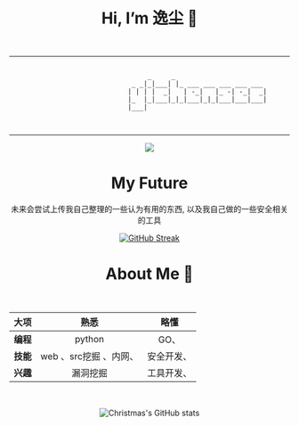 
<div align="center">
  <h1>Hi, I’m 逸尘 👋</h1>
<br>

-----------------------------------------------------------------------------------------------------------------------------------------------------------------

```
  
						     _     _                       
						 _ _|_|___| |_ ___ ___ ___ ___ ___ 
						| | | |  _|   | -_|   |_ -| -_|  _|
						|_  |_|___|_|_|___|_|_|___|___|___|
						|___|                              

	
```

-----------------------------------------------------------------------------------------------------------------------------------------------------------------
<div align="center" ><img order-radius="100px" src="https://cdn.jsdelivr.net/gh/sun0225SUN/photos/images/202108300019556.gif"/></div>
  <h1>My Future</h1>
未来会尝试上传我自己整理的一些认为有用的东西, 以及我自己做的一些安全相关的工具

[![GitHub Streak](https://streak-stats.demolab.com?user=yichensec&theme=dark&border_radius=5&locale=zh_Hans&date_format=%5BY.%5Dn.j)](https://git.io/streak-stats)
<br>
<div align="center">
<h1> About Me 👋</h1>
<br>

  | 		大项     |    熟悉      |  略懂 |
| :------------- | :----------:|:------------:|
| **编程**| python |GO、
|**技能**| web 、src挖掘 、内网、|安全开发、
|**兴趣**|漏洞挖掘|工具开发、

<br>

<!-- 仓库动态 -->
![Christmas's GitHub stats](https://github-readme-stats.vercel.app/api?username=yichensec&show_icons=true&theme=tokyonight)

</p>
</div>
